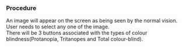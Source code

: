 ### Procedure
An image will appear on the screen as being seen by the normal vision.
User needs to select any one of the image.<br>
There will be 3 buttons associated with the types of colour blindness(Protanopia, Tritanopes and Total colour-blind).
